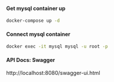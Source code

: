 #### Get mysql container up

```bash
docker-compose up -d
```

#### Connect mysql container

```bash
docker exec -it mysql mysql -u root -p
```

#### API Docs: Swagger

http://localhost:8080/swagger-ui.html
